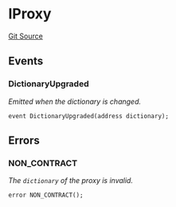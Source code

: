 # IProxy
[Git Source](https://github.com/metacontract/mc/blob/20ed737f21a46d89afffe1322a75b1ecfcacff9a/src/devkit/Flattened.sol)


## Events
### DictionaryUpgraded
*Emitted when the dictionary is changed.*


```solidity
event DictionaryUpgraded(address dictionary);
```

## Errors
### NON_CONTRACT
*The `dictionary` of the proxy is invalid.*


```solidity
error NON_CONTRACT();
```

